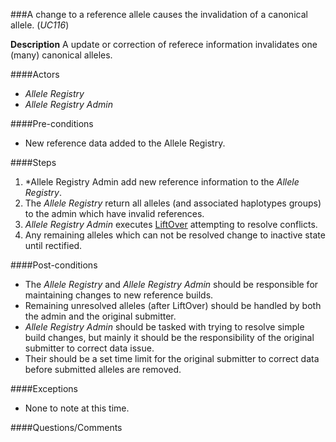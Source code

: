 ###A change to a reference allele causes the invalidation of a canonical allele. (*UC116*)

**Description**
A update or correction of referece information invalidates one (many) canonical alleles.

####Actors
- *Allele Registry*
- *Allele Registry Admin*

####Pre-conditions
- New reference data added to the Allele Registry.

####Steps
1. *Allele Registry Admin add new reference information to the *Allele Registry*.
2. The *Allele Registry* return all alleles (and associated haplotypes groups) to the admin which have invalid references.
3. *Allele Registry Admin* executes [LiftOver](http://genome.sph.umich.edu/wiki/LiftOver) attempting to resolve conflicts.
4. Any remaining alleles which can not be resolved change to inactive state until rectified.

####Post-conditions
- The *Allele Registry* and *Allele Registry Admin* should be responsible for maintaining changes to new reference builds.
- Remaining unresolved alleles (after LiftOver) should be handled by both the admin and the original submitter.
- *Allele Registry Admin* should be tasked with trying to resolve simple build changes, but mainly it should be the responsibility of the original submitter to correct data issue.
- Their should be a set time limit for the original submitter to correct data before submitted alleles are removed.

####Exceptions
- None to note at this time.

####Questions/Comments

